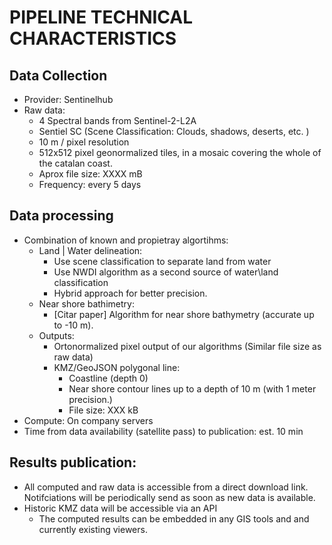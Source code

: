 # PIPELINE TECHNICAL CHARACTERISTICS


## Data Collection
* Provider: Sentinelhub
* Raw data:
    * 4 Spectral bands from Sentinel-2-L2A
    * Sentiel SC (Scene Classification: Clouds, shadows, deserts, etc. )
    * 10 m / pixel resolution
    * 512x512 pixel geonormalized tiles, in a mosaic covering the whole of the catalan coast.
    * Aprox file size: XXXX mB
    * Frequency: every 5 days

## Data processing
* Combination of known and propietray algortihms:
    * Land | Water delineation:
        * Use scene classification to separate land from water
        * Use NWDI algorithm as a second source of water\land classification
        * Hybrid approach for better precision. 
    * Near shore bathimetry:
        * [Citar paper] Algorithm for near shore bathymetry (accurate up to -10 m).
    * Outputs:
        * Ortonormalized pixel output of our algorithms (Similar file size as raw data)
        * KMZ/GeoJSON polygonal line:
            * Coastline (depth 0)
            * Near shore contour lines up to a depth of 10 m (with 1 meter precision.)
            * File size: XXX kB
* Compute: On company servers
* Time from data availability (satellite pass) to publication:
est. 10 min

## Results publication:
* All computed and raw data is accessible from a direct download link. Notifciations will be periodically send as soon as new data is available. 
* Historic KMZ data will be accessible via an API
    * The computed results can be embedded in any GIS tools and and currently existing viewers. 

